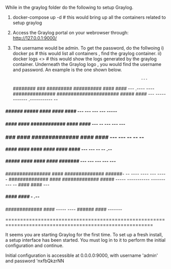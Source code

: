 While in the graylog folder do the following to setup Graylog. 

1) docker-compose up -d # this would bring up all the containers related to setup graylog 
2) Access the Graylog portal on your webrowser through: http://127.0.0.1:9000/
3) The username would be admin. To get the password, do the follwoing 
    i) docker ps # this would list all containers , find the graylog container. 
    ii) docker logs <<idofthegraylogcontainer>>  # this would show the logs generated by the graylog container. Underneath the Graylog logo , you would find the username and password. An example is the one shown below. 
    
                                                               ---
    ########  ###   ######### ##########   ####         #### ---         .----               ----
  ###############   ###################### #####       ####  ---      ------------       .----------- --
 #####     ######   #####              #### ####      ####   ---     ---        ---     ---        -----
####         ####   ####       ############  ####     ####   ---    --           ---   ---           ---
###           ###   ####     ##############   ####   ####    ---   ---            --   --             --
####         ####   ####    ####       ####    #### ####     ---   ---            --   --            .--
#####       #####   ####    ####       ####     #######      ---    ---          ---   ---           ---
 ################   ####     ##############     ######-       --     ----      ----      ---       -----
   ##############   ####      #############      #####        -----   -----------         ----------  --
             ####                                ####                                                ---
#####       ####                                ####                                     -          .--
  #############                                ####                                     -----     ----
     ######                                   ####                                          -------

========================================================================================================

It seems you are starting Graylog for the first time. To set up a fresh install, a setup interface has
been started. You must log in to it to perform the initial configuration and continue.

Initial configuration is accessible at 0.0.0.0:9000, with username 'admin' and password 'nxfbQkzrNN
